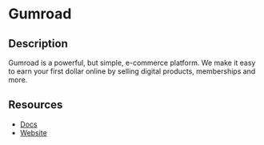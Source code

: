 # Gumroad

## Description

Gumroad is a powerful, but simple, e-commerce platform. We make it easy to earn your first dollar online by selling digital products, memberships and more.

## Resources

- [Docs](https://app.gumroad.com/api)
- [Website](gumroad.com)
